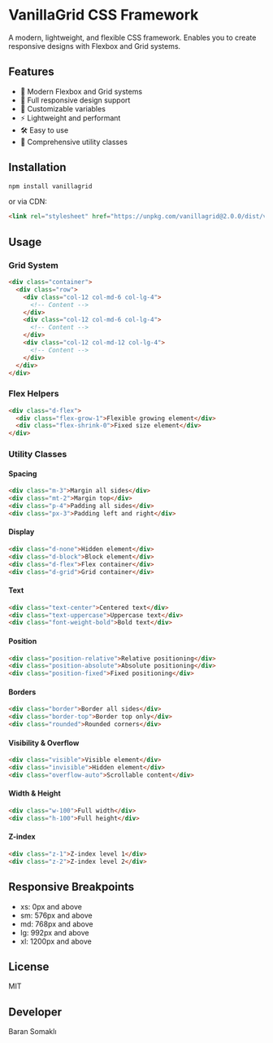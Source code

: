 # VanillaGrid CSS Framework

A modern, lightweight, and flexible CSS framework. Enables you to create responsive designs with Flexbox and Grid systems.

## Features

- 🎯 Modern Flexbox and Grid systems
- 📱 Full responsive design support
- 🎨 Customizable variables
- ⚡ Lightweight and performant
- 🛠 Easy to use
- 🎯 Comprehensive utility classes

## Installation

```bash
npm install vanillagrid
```

or via CDN:

```html
<link rel="stylesheet" href="https://unpkg.com/vanillagrid@2.0.0/dist/vanillagrid.css">
```

## Usage

### Grid System

```html
<div class="container">
  <div class="row">
    <div class="col-12 col-md-6 col-lg-4">
      <!-- Content -->
    </div>
    <div class="col-12 col-md-6 col-lg-4">
      <!-- Content -->
    </div>
    <div class="col-12 col-md-12 col-lg-4">
      <!-- Content -->
    </div>
  </div>
</div>
```

### Flex Helpers

```html
<div class="d-flex">
  <div class="flex-grow-1">Flexible growing element</div>
  <div class="flex-shrink-0">Fixed size element</div>
</div>
```

### Utility Classes

#### Spacing
```html
<div class="m-3">Margin all sides</div>
<div class="mt-2">Margin top</div>
<div class="p-4">Padding all sides</div>
<div class="px-3">Padding left and right</div>
```

#### Display
```html
<div class="d-none">Hidden element</div>
<div class="d-block">Block element</div>
<div class="d-flex">Flex container</div>
<div class="d-grid">Grid container</div>
```

#### Text
```html
<div class="text-center">Centered text</div>
<div class="text-uppercase">Uppercase text</div>
<div class="font-weight-bold">Bold text</div>
```

#### Position
```html
<div class="position-relative">Relative positioning</div>
<div class="position-absolute">Absolute positioning</div>
<div class="position-fixed">Fixed positioning</div>
```

#### Borders
```html
<div class="border">Border all sides</div>
<div class="border-top">Border top only</div>
<div class="rounded">Rounded corners</div>
```

#### Visibility & Overflow
```html
<div class="visible">Visible element</div>
<div class="invisible">Hidden element</div>
<div class="overflow-auto">Scrollable content</div>
```

#### Width & Height
```html
<div class="w-100">Full width</div>
<div class="h-100">Full height</div>
```

#### Z-index
```html
<div class="z-1">Z-index level 1</div>
<div class="z-2">Z-index level 2</div>
```

## Responsive Breakpoints

- xs: 0px and above
- sm: 576px and above
- md: 768px and above
- lg: 992px and above
- xl: 1200px and above

## License

MIT

## Developer

Baran Somaklı 